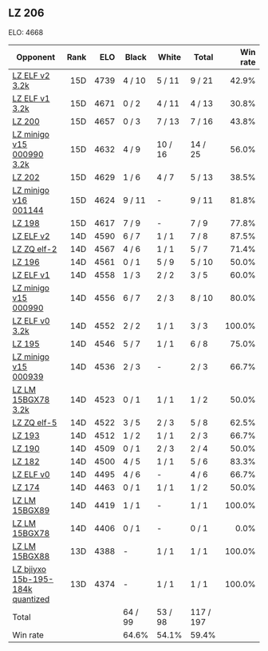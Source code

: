 ## LZ 206 ##

ELO: 4668

Opponent | Rank | ELO | Black | White | Total | Win rate
---------|-----:|----:|-------|-------|-------|-------:
[LZ ELF v2 3.2k](LZ%20ELF%20v2%203.2k.md) | 15D | 4739 | 4 / 10 | 5 / 11 | 9 / 21 | 42.9%
[LZ ELF v1 3.2k](LZ%20ELF%20v1%203.2k.md) | 15D | 4671 | 0 / 2 | 4 / 11 | 4 / 13 | 30.8%
[LZ 200](LZ%20200.md) | 15D | 4657 | 0 / 3 | 7 / 13 | 7 / 16 | 43.8%
[LZ minigo v15 000990 3.2k](LZ%20minigo%20v15%20000990%203.2k.md) | 15D | 4632 | 4 / 9 | 10 / 16 | 14 / 25 | 56.0%
[LZ 202](LZ%20202.md) | 15D | 4629 | 1 / 6 | 4 / 7 | 5 / 13 | 38.5%
[LZ minigo v16 001144](LZ%20minigo%20v16%20001144.md) | 15D | 4624 | 9 / 11 | - | 9 / 11 | 81.8%
[LZ 198](LZ%20198.md) | 15D | 4617 | 7 / 9 | - | 7 / 9 | 77.8%
[LZ ELF v2](LZ%20ELF%20v2.md) | 14D | 4590 | 6 / 7 | 1 / 1 | 7 / 8 | 87.5%
[LZ ZQ elf-2](LZ%20ZQ%20elf-2.md) | 14D | 4567 | 4 / 6 | 1 / 1 | 5 / 7 | 71.4%
[LZ 196](LZ%20196.md) | 14D | 4561 | 0 / 1 | 5 / 9 | 5 / 10 | 50.0%
[LZ ELF v1](LZ%20ELF%20v1.md) | 14D | 4558 | 1 / 3 | 2 / 2 | 3 / 5 | 60.0%
[LZ minigo v15 000990](LZ%20minigo%20v15%20000990.md) | 14D | 4556 | 6 / 7 | 2 / 3 | 8 / 10 | 80.0%
[LZ ELF v0 3.2k](LZ%20ELF%20v0%203.2k.md) | 14D | 4552 | 2 / 2 | 1 / 1 | 3 / 3 | 100.0%
[LZ 195](LZ%20195.md) | 14D | 4546 | 5 / 7 | 1 / 1 | 6 / 8 | 75.0%
[LZ minigo v15 000939](LZ%20minigo%20v15%20000939.md) | 14D | 4536 | 2 / 3 | - | 2 / 3 | 66.7%
[LZ LM 15BGX78 3.2k](LZ%20LM%2015BGX78%203.2k.md) | 14D | 4523 | 0 / 1 | 1 / 1 | 1 / 2 | 50.0%
[LZ ZQ elf-5](LZ%20ZQ%20elf-5.md) | 14D | 4522 | 3 / 5 | 2 / 3 | 5 / 8 | 62.5%
[LZ 193](LZ%20193.md) | 14D | 4512 | 1 / 2 | 1 / 1 | 2 / 3 | 66.7%
[LZ 190](LZ%20190.md) | 14D | 4509 | 0 / 1 | 2 / 3 | 2 / 4 | 50.0%
[LZ 182](LZ%20182.md) | 14D | 4500 | 4 / 5 | 1 / 1 | 5 / 6 | 83.3%
[LZ ELF v0](LZ%20ELF%20v0.md) | 14D | 4495 | 4 / 6 | - | 4 / 6 | 66.7%
[LZ 174](LZ%20174.md) | 14D | 4463 | 0 / 1 | 1 / 1 | 1 / 2 | 50.0%
[LZ LM 15BGX89](LZ%20LM%2015BGX89.md) | 14D | 4419 | 1 / 1 | - | 1 / 1 | 100.0%
[LZ LM 15BGX78](LZ%20LM%2015BGX78.md) | 14D | 4406 | 0 / 1 | - | 0 / 1 | 0.0%
[LZ LM 15BGX88](LZ%20LM%2015BGX88.md) | 13D | 4388 | - | 1 / 1 | 1 / 1 | 100.0%
[LZ bjiyxo 15b-195-184k quantized](LZ%20bjiyxo%2015b-195-184k%20quantized.md) | 13D | 4374 | - | 1 / 1 | 1 / 1 | 100.0%
Total | | | 64 / 99 | 53 / 98 | 117 / 197 | 
Win rate| | | 64.6% | 54.1% | 59.4% | 
